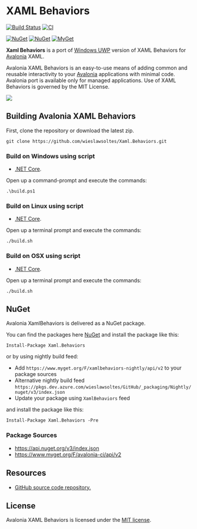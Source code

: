 # XAML Behaviors


[![Build Status](https://dev.azure.com/wieslawsoltes/GitHub/_apis/build/status/wieslawsoltes.AvaloniaBehaviors?repoName=wieslawsoltes%2FAvaloniaBehaviors&branchName=master)](https://dev.azure.com/wieslawsoltes/GitHub/_build/latest?definitionId=90&repoName=wieslawsoltes%2FAvaloniaBehaviors&branchName=master)
[![CI](https://github.com/wieslawsoltes/Xaml.Behaviors/actions/workflows/build.yml/badge.svg?branch=master)](https://github.com/wieslawsoltes/Xaml.Behaviors/actions/workflows/build.yml)

[![NuGet](https://img.shields.io/nuget/v/Avalonia.Xaml.Behaviors.svg)](https://www.nuget.org/packages/Avalonia.Xaml.Behaviors)
[![NuGet](https://img.shields.io/nuget/dt/Avalonia.Xaml.Interactivity.svg)](https://www.nuget.org/packages/Avalonia.Xaml.Interactivity)
[![MyGet](https://img.shields.io/myget/xamlbehaviors-nightly/vpre/Avalonia.Xaml.Behaviors.svg?label=myget)](https://www.myget.org/gallery/xamlbehaviors-nightly) 

**Xaml Behaviors** is a port of [Windows UWP](https://github.com/Microsoft/XamlBehaviors) version of XAML Behaviors for [Avalonia](https://github.com/AvaloniaUI/Avalonia) XAML.

Avalonia XAML Behaviors is an easy-to-use means of adding common and reusable interactivity to your [Avalonia](https://github.com/AvaloniaUI/Avalonia) applications with minimal code. Avalonia port is available only for managed applications. Use of XAML Behaviors is governed by the MIT License. 

<a href='https://www.youtube.com/watch?v=pffBS-yQ_uM' target='_blank'>![](https://i.ytimg.com/vi/pffBS-yQ_uM/hqdefault.jpg)<a/>

## Building Avalonia XAML Behaviors

First, clone the repository or download the latest zip.
```
git clone https://github.com/wieslawsoltes/Xaml.Behaviors.git
```

### Build on Windows using script

* [.NET Core](https://www.microsoft.com/net/download?initial-os=windows).

Open up a command-prompt and execute the commands:
```
.\build.ps1
```

### Build on Linux using script

* [.NET Core](https://www.microsoft.com/net/download?initial-os=linux).

Open up a terminal prompt and execute the commands:
```
./build.sh
```

### Build on OSX using script

* [.NET Core](https://www.microsoft.com/net/download?initial-os=macos).

Open up a terminal prompt and execute the commands:
```
./build.sh
```

## NuGet

Avalonia XamlBehaviors is delivered as a NuGet package.

You can find the packages here [NuGet](https://www.nuget.org/packages/Xaml.Behaviors/) and install the package like this:

`Install-Package Xaml.Behaviors`

or by using nightly build feed:
* Add `https://www.myget.org/F/xamlbehaviors-nightly/api/v2` to your package sources
* Alternative nightly build feed `https://pkgs.dev.azure.com/wieslawsoltes/GitHub/_packaging/Nightly/nuget/v3/index.json`
* Update your package using `XamlBehaviors` feed

and install the package like this:

`Install-Package Xaml.Behaviors -Pre`

### Package Sources

* https://api.nuget.org/v3/index.json
* https://www.myget.org/F/avalonia-ci/api/v2

## Resources

* [GitHub source code repository.](https://github.com/wieslawsoltes/Xaml.Behaviors)

## License

Avalonia XAML Behaviors is licensed under the [MIT license](LICENSE.TXT).
